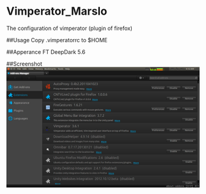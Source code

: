 Vimperator_Marslo
=================

The configuration of vimperator (plugin of firefox)

##Usage
Copy .vimperatorrc to $HOME

##Apperance
FT DeepDark 5.6

##Screenshot
![My_Firefox_Addons](https://github.com/woainvzu/Firefox_Config_Marslo/blob/master/firefox_addons.png?raw=true)

